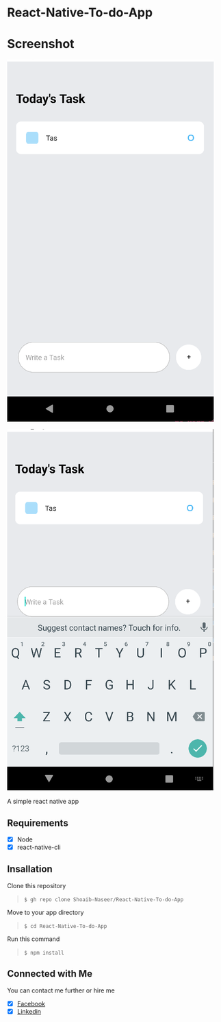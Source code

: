 # React-Native-To-do-App

# Screenshot
![alt text](https://github.com/Shoaib-Naseer/React-Native-To-do-App/blob/master/ScreenShots/1.png)

![alt text](https://github.com/Shoaib-Naseer/React-Native-To-do-App/blob/master/ScreenShots/2.png)

A simple react native app 

## Requirements
- [x] Node
- [x] react-native-cli

## Insallation

Clone this repository
> `$ gh repo clone Shoaib-Naseer/React-Native-To-do-App`  

Move to your app directory  
> `$ cd React-Native-To-do-App`  

Run this command  
> `$ npm install`  



## Connected with Me

You can contact me further or hire me  

- [x] [Facebook](https://www.facebook.com/s14343432/)
- [x] [Linkedin](https://www.linkedin.com/in/shoaib-naseer-326946173/)
